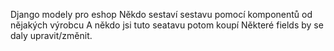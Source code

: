 Django modely pro eshop
Někdo sestaví sestavu pomocí komponentů od nějakých výrobcu
A někdo jsi tuto seatavu potom koupí
Některé fields by se daly upravit/změnit.